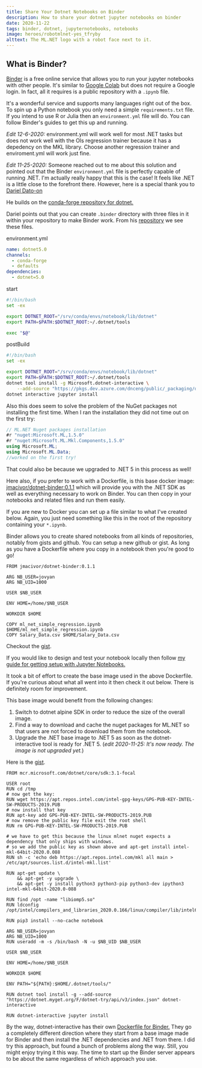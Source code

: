 ```yaml
---
title: Share Your Dotnet Notebooks on Binder
description: How to share your dotnet jupyter notebooks on binder
date: 2020-11-22
tags: binder, dotnet, jupyternotebooks, notebooks
image: heroes/robotmlnet-yes_tfryby
alttext: The ML.NET logo with a robot face next to it.
---
```


## What is Binder?

[Binder](https://mybinder.org/) is a free online service that allows you to run your jupyter notebooks with other people. It's similar to [Google Colab](https://colab.research.google.com) but does not require a Google login. In fact, all it requires is a public repository with a `.ipynb` file. 

It's a wonderful service and supports many languages right out of the box. To spin up a Python notebook you only need a simple `requirements.txt` file. If you intend to use R or Julia then an `environment.yml` file will do. You can follow Binder's guides to get this up and running.

<aside class="p-8 bg-indigo-100 p-4">

_Edit 12-6-2020:_ environment.yml will work well for most .NET tasks but does not work well with the Ols regression trainer because it has a depedency on the MKL library. Choose another regression trainer and enviroment.yml will work just fine.

_Edit 11-25-2020:_ Someone reached out to me about this solution and pointed out that the Binder `environment.yml` file is perfectly capable of running .NET. I'm actually really happy that this is the case! It feels like .NET is a little close to the forefront there. However, here is a special thank you to [Dariel Dato-on](https://github.com/oddrationale)

He builds on the [conda-forge repository for dotnet.](https://anaconda.org/conda-forge/dotnet)

Dariel points out that you can create `.binder` directory with three files in it within your repository to make Binder work. From his [repository](https://github.com/oddrationale/AdventOfCode2020CSharp/tree/main/.binder) we see these files.

environment.yml

``` yml
name: dotnet5.0
channels:
  - conda-forge
  - defaults
dependencies:
  - dotnet=5.0
```

start

``` bash
#!/bin/bash
set -ex

export DOTNET_ROOT="/srv/conda/envs/notebook/lib/dotnet"
export PATH=$PATH:$DOTNET_ROOT:~/.dotnet/tools

exec "$@"
```

postBuild

``` bash
#!/bin/bash
set -ex

export DOTNET_ROOT="/srv/conda/envs/notebook/lib/dotnet"
export PATH=$PATH:$DOTNET_ROOT:~/.dotnet/tools
dotnet tool install -g Microsoft.dotnet-interactive \
    --add-source "https://pkgs.dev.azure.com/dnceng/public/_packaging/dotnet-tools/nuget/v3/index.json"
dotnet interactive jupyter install
```

Also this does seem to solve the problem of the NuGet packages not installing the first time. When I ran the installation they did not time out on the first try:

``` csharp
// ML.NET Nuget packages installation
#r "nuget:Microsoft.ML,1.5.0"
#r "nuget:Microsoft.ML.Mkl.Components,1.5.0"
using Microsoft.ML;    
using Microsoft.ML.Data;
//worked on the first try!
```

That could also be because we upgraded to .NET 5 in this process as well!

</aside>

Here also, if you prefer to work with a Dockerfile, is this base docker image: [jmacivor/dotnet-binder:0.1.1](https://hub.docker.com/layers/127236981/jmacivor/dotnet-binder/0.1.1/images/sha256-095b5f0245b905d1e9fcce399510198fd98f5b3445d362126453cf3ac526f908?context=explore&tab=layers) which will provide you with the .NET SDK as well as everything necessary to work on Binder. You can then copy in your notebooks and related files and run them easily.

If you are new to Docker you can set up a file similar to what I've created below. Again, you just need something like this in the root of the repository containing your `*.ipynb`. 

Binder allows you to create shared notebooks from all kinds of repositories, notably from gists and github. You can setup a new github or gist. As long as you have a Dockerfile where you copy in a notebook then you're good to go!

``` docker
FROM jmacivor/dotnet-binder:0.1.1

ARG NB_USER=jovyan
ARG NB_UID=1000

USER $NB_USER

ENV HOME=/home/$NB_USER

WORKDIR $HOME

COPY ml_net_simple_regression.ipynb $HOME/ml_net_simple_regression.ipynb
COPY Salary_Data.csv $HOME/Salary_Data.csv
```
Checkout the [gist](https://gist.github.com/RobotOptimist/1bfd719dc621af45a0e633ffa7ecb9ec).

If you would like to design and test your notebook locally then follow [my guide for getting setup with Jupyter Notebooks.](/blog/get-set-up-with-dotnet-and-jupyter-notebooks)

It took a bit of effort to create the base image used in the above Dockerfile. If you're curious about what all went into it then check it out below. There is definitely room for improvement. 

This base image would benefit from the following changes:

1. Switch to dotnet alpine SDK in order to reduce the size of the overall image.
2. Find a way to download and cache the nuget packages for ML.NET so that users are not forced to download them from the notebook.
3. Upgrade the .NET base image to .NET 5 as soon as the dotnet-interactive tool is ready for .NET 5. (_edit 2020-11-25: It's now ready. The image is not upgraded yet._)

Here is the [gist](https://gist.github.com/RobotOptimist/818873bd61e03a3c934d79d7612e4107).

``` docker
FROM mcr.microsoft.com/dotnet/core/sdk:3.1-focal

USER root
RUN cd /tmp
# now get the key:
RUN wget https://apt.repos.intel.com/intel-gpg-keys/GPG-PUB-KEY-INTEL-SW-PRODUCTS-2019.PUB
# now install that key
RUN apt-key add GPG-PUB-KEY-INTEL-SW-PRODUCTS-2019.PUB
# now remove the public key file exit the root shell
RUN rm GPG-PUB-KEY-INTEL-SW-PRODUCTS-2019.PUB

# we have to get this because the linux mlnet nuget expects a dependency that only ships with windows.
# so we add the public key as shown above and apt-get install intel-mkl-64bit-2020.0.088 
RUN sh -c 'echo deb https://apt.repos.intel.com/mkl all main > /etc/apt/sources.list.d/intel-mkl.list'

RUN apt-get update \
    && apt-get -y upgrade \
    && apt-get -y install python3 python3-pip python3-dev ipython3 intel-mkl-64bit-2020.0-088

RUN find /opt -name "libiomp5.so"
RUN ldconfig /opt/intel/compilers_and_libraries_2020.0.166/linux/compiler/lib/intel64_lin/

RUN pip3 install --no-cache notebook

ARG NB_USER=jovyan
ARG NB_UID=1000
RUN useradd -m -s /bin/bash -N -u $NB_UID $NB_USER

USER $NB_USER

ENV HOME=/home/$NB_USER

WORKDIR $HOME

ENV PATH="${PATH}:$HOME/.dotnet/tools/"

RUN dotnet tool install -g --add-source "https://dotnet.myget.org/F/dotnet-try/api/v3/index.json" dotnet-interactive

RUN dotnet-interactive jupyter install

```

By the way, dotnet-interactive has their own [Dockerfile for Binder.](https://github.com/dotnet/interactive/blob/main/Dockerfile) They go a completely different direction where they start from a base image made for Binder and then install the .NET dependencies and .NET from there. I did try this approach, but found a bunch of problems along the way. Still, you might enjoy trying it this way. The time to start up the Binder server appears to be about the same regardless of which approach you use.